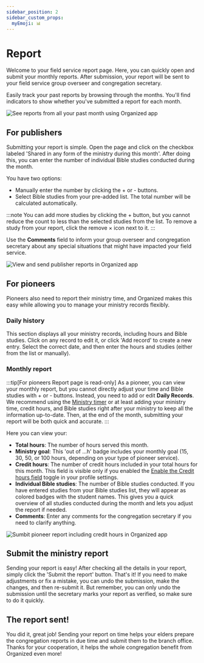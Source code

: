 ```yaml
---
sidebar_position: 2
sidebar_custom_props: 
  myEmoji: 📊
---
```


# Report

Welcome to your field service report page. Here, you can quickly open and submit your monthly reports. After submission, your report will be sent to your field service group overseer and congregation secretary.

Easily track your past reports by browsing through the months. You'll find indicators to show whether you've submitted a report for each month.

![See reports from all your past month using Organized app](./img/tabs-with-report-months.png)

## For publishers

Submitting your report is simple. Open the page and click on the checkbox labeled 'Shared in any form of the ministry during this month'. After doing this, you can enter the number of individual Bible studies conducted during the month.

You have two options:
- Manually enter the number by clicking the + or - buttons.
- Select Bible studies from your pre-added list. The total number will be calculated automatically. 

:::note
You can add more studies by clicking the + button, but you cannot reduce the count to less than the selected studies from the list. To remove a study from your report, click the remove × icon next to it.
:::

Use the **Comments** field to inform your group overseer and congregation secretary about any special situations that might have impacted your field service.

![View and send publisher reports in Organized app](./img/report-of-publisher.png)

## For pioneers

Pioneers also need to report their ministry time, and Organized makes this easy while allowing you to manage your ministry records flexibly.

### Daily history

This section displays all your ministry records, including hours and Bible studies. Click on any record to edit it, or click 'Add record' to create a new entry. Select the correct date, and then enter the hours and studies (either from the list or manually).

### Monthly report

:::tip[For pioneers Report page is read-only]
As a pioneer, you can view your monthly report, but you cannot directly adjust your time and Bible studies with + or - buttons. Instead, you need to add or edit **Daily Records**. We recommend using the [Ministry timer](../ministry/ministry-timer) or at least adding your ministry time, credit hours, and Bible studies right after your ministry to keep all the information up-to-date. Then, at the end of the month, submitting your report will be both quick and accurate.
:::

Here you can view your:
- **Total hours**: The number of hours served this month.
- **Ministry goal**: This 'out of ...h' badge includes your monthly goal (15, 30, 50, or 100 hours, depending on your type of pioneer service).
- **Credit hours**: The number of credit hours included in your total hours for this month. This field is visible only if you enabled the [Enable the Credit hours field](../my-profile/personal-preferences#add-credit-field-to-my-report) toggle in your profile settings.
- **Individual Bible studies**: The number of Bible studies conducted. If you have entered studies from your Bible studies list, they will appear as colored badges with the student names. This gives you a quick overview of all studies conducted during the month and lets you adjust the report if needed.
- **Comments**: Enter any comments for the congregation secretary if you need to clarify anything.

![Sumbit pioneer report including credit hours in Organized app](./img/report-of-pioneer.png)

## Submit the ministry report

Sending your report is easy! After checking all the details in your report, simply click the 'Submit the report' button. That's it! If you need to make adjustments or fix a mistake, you can undo the submission, make the changes, and then re-submit it. But remember, you can only undo the submission until the secretary marks your report as verified, so make sure to do it quickly.

## The report sent!

You did it, great job! Sending your report on time helps your elders prepare the congregation reports in due time and submit them to the branch office. Thanks for your cooperation, it helps the whole congregation benefit from Organized even more!